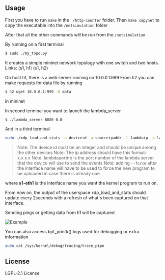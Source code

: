 ## Usage

First you have to run ``` make ``` in the ``` /http-counter``` folder.
Then ``` make copynet ``` to copy the executable into the ``` /netsimulation ``` folder

After that all the other commands will be run from the ``` /netsimulation ```

By running on a first terminal
```sh
$ sudo ./my_topo.py
```
It creates a simple mininet network topology with one switch and two hosts.
Links: (s1, h1) (s1, h2)

On host h1, there is a web server running on 10.0.0.1:999
From h2 you can make requests for data file by running 

```sh
$ h2 wget 10.0.0.1:999 -O data
```
in mininet

In second terminal you want to launch the lambda_server

```sh
$ ./lambda_server 8080 0.0
```

And in a third terminal 

```sh
sudo ./xdp_load_and_stats -n deviceid -a sourceipaddr -l lambdaip -p lambdaportnb --dev interface-name
```
> Note: The device id must be an integer and should be unique among the other devices
> Note: The ip address should have this format: x.x.x.x
> Note: lambdaportnb is the port number of the lambda server that the device will use to send the events
> Note: adding `--force` after the interface name will have to be used to force the new program to be uploaded in case there is already one

where **s1-eth1** is the interface name you want the kernel program to run on.

From now on, the output of the userspace xdp_load_and_stats should 
update every 2seconds with a refresh of what's been captured on that interface.

Sending pings or getting data from h1 will be captured

![Example](https://imgur.com/Hik4EeC.jpg)


You can also access bpf_printk() logs used for debugging or extra information

```sh
sudo cat /sys/kernel/debug/tracing/trace_pipe 
```

## License

LGPL-2.1 License 

[//]: # 
